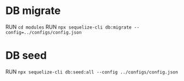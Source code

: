 # DB migrate
RUN `cd modules`
RUN `npx sequelize-cli db:migrate --config=../configs/config.json`

# DB seed
RUN `npx sequelize-cli db:seed:all --config ../configs/config.json`